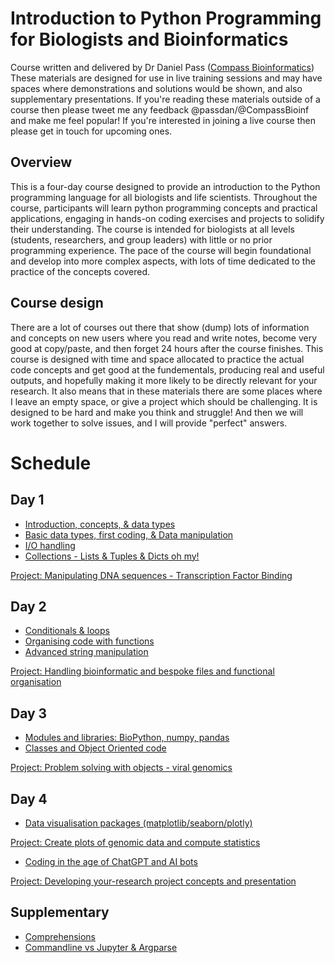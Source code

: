# Introduction to Python Programming for Biologists and Bioinformatics
Course written and delivered by Dr Daniel Pass ([Compass Bioinformatics](www.compassBioinformatics.co.uk))
These materials are designed for use in live training sessions and may have spaces where demonstrations and solutions would be shown, and also supplementary presentations. If you're reading these materials outside of a course then please tweet me any feedback @passdan/@CompassBioinf and make me feel popular! If you're interested in joining a live course then please get in touch for upcoming ones.

## Overview 
This is a four-day course designed to provide an introduction to the Python programming language for all biologists and life scientists. Throughout the course, participants will learn python programming concepts and practical applications, engaging in hands-on coding exercises and projects to solidify their understanding. 
The course is intended for biologists at all levels (students, researchers, and group leaders) with little or no prior programming experience. The pace of the course will begin foundational and develop into more complex aspects, with lots of time dedicated to the practice of the concepts covered.

## Course design
There are a lot of courses out there that show (dump) lots of information and concepts on new users where you read and write notes, become very good at copy/paste, and then forget 24 hours after the course finishes. This course is designed with time and space allocated to practice the actual code concepts and get good at the fundementals, producing real and useful outputs, and hopefully making it more likely to be directly relevant for your research. It also means that in these materials there are some places where I leave an empty space, or give a project which should be challenging. It is designed to be hard and make you think and struggle! And then we will work together to solve issues, and I will provide "perfect" answers.

# Schedule
## Day 1
- [Introduction, concepts, & data types](Day1/IPFB-Day1-Introduction.ipynb)
- [Basic data types, first coding, & Data manipulation](Day1/IPFB-Day1-DataTypes_and_Manipulation.ipynb)
- [I/O handling](Day1/IPFB-Day1-IO.ipynb)
- [Collections  - Lists & Tuples & Dicts oh my!](Day1/IPFB-Day1-MoreDataTypes.ipynb)

[Project: Manipulating DNA sequences - Transcription Factor Binding](Day1/IPFB-Day1-Project.ipynb)

## Day 2
- [Conditionals & loops](Day2/IPFB-Day2-Loops.ipynb)
- [Organising code with functions](Day2/IPFB-Day2-Functions.ipynb)
- [Advanced string manipulation](Day2/IPFB-Day2-AdvancedStrings.ipynb)

[Project: Handling bioinformatic and bespoke files and functional organisation](Day2/IPFB-Day2-Project.ipynb)

## Day 3
- [Modules and libraries: BioPython, numpy, pandas](Day3/IPFB-Day3-Modules.ipynb)
- [Classes and Object Oriented code](Day3/IPFB-Day3-ClassesAndObjects.ipynb)

[Project: Problem solving with objects - viral genomics](Day3/IPFB-Day3-Project.ipynb)

## Day 4
- [Data visualisation packages (matplotlib/seaborn/plotly)](Day4/IPFB-Day4-Data_visualisation_and_libraries.ipynb)

[Project: Create plots of genomic data and compute statistics](Day4/IPFB-Day4-DataProject.ipynb)
- [Coding in the age of ChatGPT and AI bots](Day4/IPFB-Day4-ChatGPT_and_AIs.ipynb)

[Project: Developing your-research project concepts and presentation](Day4/)

## Supplementary
- [Comprehensions](Supplementary/)
- [Commandline vs Jupyter & Argparse](Supplementary/)



